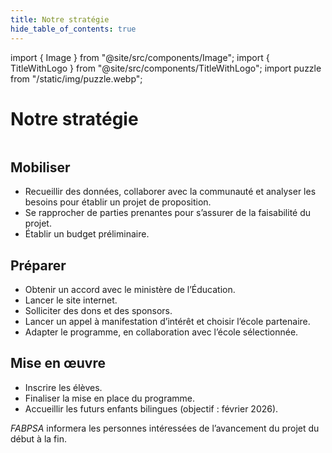 ```yaml
---
title: Notre stratégie
hide_table_of_contents: true
---
```


import { Image } from "@site/src/components/Image";
import { TitleWithLogo } from "@site/src/components/TitleWithLogo";
import puzzle from "/static/img/puzzle.webp";

<TitleWithLogo>

# Notre stratégie

</TitleWithLogo>

<div style={{	display: "flex", gap: "64px" }}>

<div style={{ paddingTop: "64px" }}>

<Image  className="ourActionPlanImage" src={puzzle} alt="" width={250} />

</div>

<div>

## Mobiliser

- Recueillir des données, collaborer avec la communauté et analyser les besoins pour établir un projet de proposition.
- Se rapprocher de parties prenantes pour s’assurer de la faisabilité du projet.
- Établir un budget préliminaire.

## Préparer

- Obtenir un accord avec le ministère de l’Éducation.
- Lancer le site internet.
- Solliciter des dons et des sponsors.
- Lancer un appel à manifestation d’intérêt et choisir l’école partenaire.
- Adapter le programme, en collaboration avec l’école sélectionnée.

## Mise en œuvre

- Inscrire les élèves.
- Finaliser la mise en place du programme.
- Accueillir les futurs enfants bilingues (objectif : février 2026).

</div>

</div>

<em>FABPSA</em> informera les personnes intéressées de l’avancement du projet du début à la fin.
